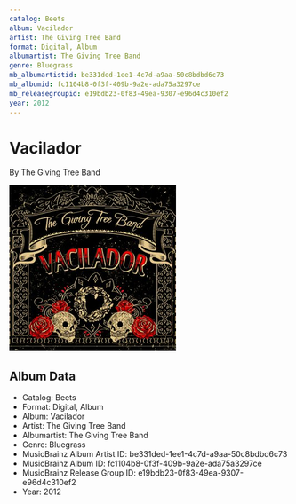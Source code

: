 ```yaml
---
catalog: Beets
album: Vacilador
artist: The Giving Tree Band
format: Digital, Album
albumartist: The Giving Tree Band
genre: Bluegrass
mb_albumartistid: be331ded-1ee1-4c7d-a9aa-50c8bdbd6c73
mb_albumid: fc1104b8-0f3f-409b-9a2e-ada75a3297ce
mb_releasegroupid: e19bdb23-0f83-49ea-9307-e96d4c310ef2
year: 2012
---
```


# Vacilador

By The Giving Tree Band

![](../../assets/beetscovers/The_Giving_Tree_Band-Vacilador.jpg)

## Album Data

- Catalog: Beets
- Format: Digital, Album
- Album: Vacilador
- Artist: The Giving Tree Band
- Albumartist: The Giving Tree Band
- Genre: Bluegrass
- MusicBrainz Album Artist ID: be331ded-1ee1-4c7d-a9aa-50c8bdbd6c73
- MusicBrainz Album ID: fc1104b8-0f3f-409b-9a2e-ada75a3297ce
- MusicBrainz Release Group ID: e19bdb23-0f83-49ea-9307-e96d4c310ef2
- Year: 2012

